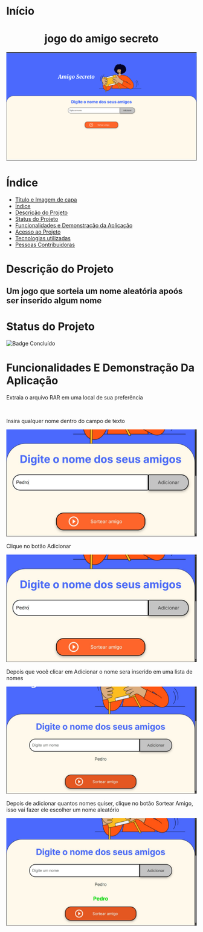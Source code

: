 # Início

<h1 align="center">jogo do amigo secreto</h1>
<img src="https://github.com/GatoDeTerno/Amigo-Secreto/blob/main/challenge-amigo-secreto_pt-main/assets/main.jpg">

# Índice 

* [Título e Imagem de capa](#início)
* [Índice](#índice)
* [Descrição do Projeto](#descrição-do-projeto)
* [Status do Projeto](#status-do-projeto)
* [Funcionalidades e Demonstração da Aplicação](#funcionalidades-e-demonstração-da-aplicação)
* [Acesso ao Projeto](#acesso-ao-projeto)
* [Tecnologias utilizadas](#tecnologias-utilizadas)
* [Pessoas Contribuidoras](#pessoas-contribuidoras)

# Descrição do Projeto
<h2 aling="center">Um jogo que sorteia um nome aleatória apoós ser inserido algum nome</h2>

# Status do Projeto
![Badge Concluído](http://img.shields.io/static/v1?label=STATUS&message=CONCLUÍDO&color=GREEN&style=for-the-badge)

# Funcionalidades E Demonstração Da Aplicação

<p>Extraia o arquivo RAR em uma local de sua preferência</p>
<img src="">


<p>Insira qualquer nome dentro do campo de texto</p>
<img src="https://github.com/GatoDeTerno/Amigo-Secreto/blob/main/challenge-amigo-secreto_pt-main/assets/instru%C3%A7%C3%A3o%201.jpg">
<br>
<p>Clique no botão Adicionar</p>
<img src="https://github.com/GatoDeTerno/Amigo-Secreto/blob/main/challenge-amigo-secreto_pt-main/assets/instru%C3%A7%C3%A3o%202.jpg">
<p>Depois que você clicar em Adicionar o nome sera inserido em uma lista de nomes</p>
<img src="https://github.com/GatoDeTerno/Amigo-Secreto/blob/main/challenge-amigo-secreto_pt-main/assets/instru%C3%A7%C3%A3o%203.jpg">
<p>Depois de adicionar quantos nomes quiser, clique no botão Sortear Amigo, isso vai fazer ele escolher um nome aleatório</p>
<img src="https://github.com/GatoDeTerno/Amigo-Secreto/blob/main/challenge-amigo-secreto_pt-main/assets/instru%C3%A7%C3%A3o%204.jpg">
